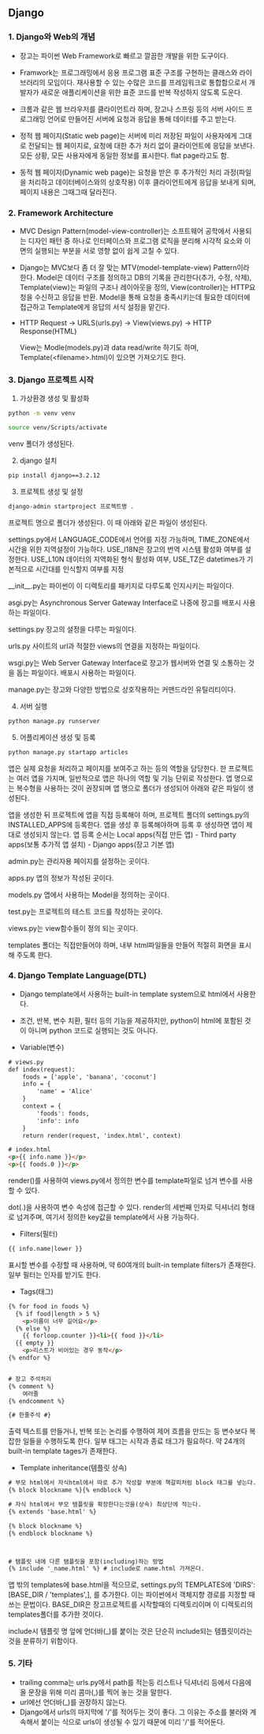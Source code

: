 ## Django

### 1. Django와 Web의 개념

- 장고는 파이썬 Web Framework로 빠르고 깔끔한 개발을 위한 도구이다.
- Framwork는 프로그래밍에서 응용 프로그램 표준 구조를 구현하는 클래스와 라이브러리의 모임이다. 재사용할 수 있는 수많은 코드를 프레임워크로 통합함으로서 개발자가 새로운 애플리케이션을 위한 표준 코드를 반복 작성하지 않도록 도운다.



- 크롬과 같은 웹 브라우저를 클라이언트라 하며, 장고나 스프링 등의 서버 사이드 프로그래밍 언어로 만들어진 서버에 요청과 응답을 통해 데이터를 주고 받는다.
- 정적 웹 페이지(Static web page)는 서버에 미리 저장된 파일이 사용자에게 그대로 전달되는 웹 페이지로, 요청에 대한 추가 처리 없이 클라이언트에 응답을 보낸다. 모든 상황, 모든 사용자에게 동일한 정보를 표시한다. flat page라고도 함.
- 동적 웹 페이지(Dynamic web page)는 요청을 받은 후 추가적인 처리 과정(파일을 처리하고 데이터베이스와의 상호작용) 이후 클라이언트에게 응답을 보내게 되며, 페이지 내용은 그때그때 달라진다.



### 2. Framework Architecture

- MVC Design Pattern(model-view-controller)는 소프트웨어 공학에서 사용되는 디자인 패턴 중 하나로 인터페이스와 프로그램 로직을 분리해 시각적 요소와 이면의 실행되는 부분을 서로 영향 없이 쉽게 고칠 수 있다.
- Django는 MVC보다 좀 더 잘 맞는 MTV(model-template-view) Pattern이라 한다. Model은 데이터 구조를 정의하고 DB의 기록을 관리한다(추가, 수정, 삭제), Template(view)는 파일의 구조나 레이아웃을 정의, View(controller)는 HTTP요청을 수신하고 응답을 반환. Model을 통해 요청을 충족시키는데 필요한 데이터에 접근하고 Template에게 응답의 서식 설정을 맡긴다.



- HTTP Request -> URLS(urls.py) -> View(views.py) -> HTTP Response(HTML)

  View는 Modle(models.py)과 data read/write 하기도 하며, Template(<filename\>.html)이 있으면 가져오기도 한다.



### 3. Django 프로젝트 시작

1. 가상환경 생성 및 활성화

```bash
python -m venv venv

source venv/Scripts/activate
```

venv 폴더가 생성된다.



2. django 설치

```bash
pip install django==3.2.12
```



3. 프로젝트 생성 및 설정

```bash
django-admin startproject 프로젝트명 .
```



프로젝트 명으로 폴더가 생성된다. 이 때 아래와 같은 파일이 생성된다.

settings.py에서 LANGUAGE_CODE에서 언어를 지정 가능하며, TIME_ZONE에서 시간을 위한 지역설정이 가능하다. USE_I18N은 장고의 번역 시스템 활성화 여부를 설정한다. USE_L10N 데이터의 지역화된 형식 활성화 여부, USE_TZ은 datetimes가 기본적으로 시간대를 인식할지 여부를 지정



\_\_init_\_.py는 파이썬이 이 디렉토리를 패키지로 다루도록 인지시키는 파일이다.

asgi.py는 Asynchronous Server Gateway Interface로 나중에 장고를 배포시 사용하는 파일이다.

settings.py 장고의 설정을 다루는 파일이다.

urls.py 사이트의 url과 적절한 views의 연결을 지정하는 파일이다.

wsgi.py는 Web Server Gateway Interface로 장고가 웹서버와 연결 및 소통하는 것을 돕는 파일이다. 배포시 사용하는 파일이다.

manage.py는 장고와 다양한 방법으로 상호작용하는 커맨드라인 유틸리티이다.



4. 서버 실행

```bash
python manage.py runserver
```



5. 어플리케이션 생성 및 등록

```bash
python manage.py startapp articles
```



앱은 실제 요청을 처리하고 페이지를 보여주고 하는 등의 역할을 담당한다. 한 프로젝트는 여러 앱을 가지며, 일반적으로 앱은 하나의 역할 및 기능 단위로 작성한다. 앱 명으로는 복수형을 사용하는 것이 권장되며 앱 명으로 폴더가 생성되어 아래와 같은 파일이 생성된다.

앱을 생성한 뒤 프로젝트에 앱을 직접 등록해야 하며, 프로젝트 폴더의 settings.py의 INSTALLED_APPS에 등록한다. 앱을 생성 후 등록해야하며 등록 후 생성하면 앱이 제대로 생성되지 않는다. 앱 등록 순서는 Local apps(직접 만든 앱) - Third party apps(보통 추가적 앱 설치) - Django apps(장고 기본 앱)



admin.py는 관리자용 페이지를 설정하는 곳이다.

apps.py 앱의 정보가 작성된 곳이다.

models.py 앱에서 사용하는 Model을 정의하는 곳이다.

test.py는 프로젝트의 테스트 코드를 작성하는 곳이다.

views.py는 view함수들이 정의 되는 곳이다.

templates 폴더는 직접만들어야 하며, 내부 html파일들을 만들어 적절히 화면을 표시해 주도록 한다.



### 4. Django Template Language(DTL)

- Django template에서 사용하는 built-in template system으로 html에서 사용한다.
- 조건, 반복, 변수 치환, 필터 등의 기능을 제공하지만, python이 html에 포함된 것이 아니며 python 코드로 실행되는 것도 아니다.



- Variable(변수)

```html
# views.py
def index(request):
	foods = ['apple', 'banana', 'coconut']
	info = {
		'name' = 'Alice'
	}
	context = {
		'foods': foods,
		'info': info
	}
	return render(request, 'index.html', context)

# index.html
<p>{{ info.name }}</p>
<p>{{ foods.0 }}</p>
```

render()를 사용하여 views.py에서 정의한 변수를 template파일로 넘겨 변수를 사용할 수 있다.

dot(.)을 사용하여 변수 속성에 접근할 수 있다. render의 세번째 인자로 딕셔너리 형태로 넘겨주며, 여기서 정의한 key값을 template에서 사용 가능하다.



- Filters(필터)

```html
{{ info.name|lower }}
```

표시할 변수를 수정할 때 사용하며, 약 60여개의 built-in template filters가 존재한다. 일부 필터는 인자를 받기도 한다.



- Tags(태그)

```html
{% for food in foods %}
  {% if food|length > 5 %}
	<p>이름이 너무 길어요</p>
  {% else %}
	{{ forloop.counter }}<li>{{ food }}</li>
  {{ empty }}
	<p>리스트가 비어있는 경우 동작</p>
{% endfor %}


# 장고 주석처리
{% comment %}
	여러줄
{% endcomment %}

{# 한줄주석 #}
```

출력 텍스트를 만들거나, 반복 또는 논리를 수행하여 제어 흐름을 만드는 등 변수보다 복잡한 일들을 수행하도록 한다. 일부 태그는 시작과 종료 태그가 필요하다. 약 24개의 built-in template tages가 존재한다.



- Template inheritance(템플릿 상속)

```html
# 부모 html에서 자식html에서 따로 추가 작성할 부분에 책갈피처럼 block 태그를 넣는다.
{% block blockname %}{% endblock %}

# 자식 html에서 부모 템플릿을 확장한다는것을(상속) 최상단에 적는다.
{% extends 'base.html' %}

{% block blockname %}
{% endblock blockname %}



# 탬플릿 내에 다른 탬플릿을 포함(including)하는 방법
{% include '_name.html' %} # include로 name.html 가져온다.
```

앱 밖의 templates에 base.html을 적으므로, settings.py의 TEMPLATES에 'DIRS': [BASE_DIR / 'templates',], 를 추가한다. 이는 파이썬에서 객체지향 경로를 지정할 때 쓰는 문법이다. BASE_DIR은 장고프로젝트를 시작할때의 디렉토리이며 이 디렉토리의 templates폴더를 추가한 것이다.

include시 템플릿 명 앞에 언더바(_)를 붙이는 것은 단순히 include되는 템플릿이라는 것을 분류하기 위함이다.



### 5. 기타

- trailing comma는 urls.py에서 path를 적는등 리스트나 딕셔너리 등에서 다음에 올 문장을 위해 미리 콤마(,)를 찍어 놓는 것을 말한다.
- url에선 언더바(_)를 권장하지 않는다.
- Django에서 urls의 마지막에 '/'를 적어두는 것이 좋다. 그 이유는 주소를 불러와 계속해서 붙이는 식으로 urls이 생성될 수 있기 때문에 미리 '/'를 적어둔다.